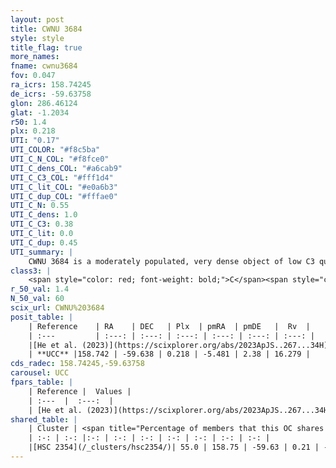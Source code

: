 ```yaml
---
layout: post
title: CWNU 3684
style: style
title_flag: true
more_names: 
fname: cwnu3684
fov: 0.047
ra_icrs: 158.74245
de_icrs: -59.63758
glon: 286.46124
glat: -1.2034
r50: 1.4
plx: 0.218
UTI: "0.17"
UTI_COLOR: "#f8c5ba"
UTI_C_N_COL: "#f8fce0"
UTI_C_dens_COL: "#a6cab9"
UTI_C_C3_COL: "#fff1d4"
UTI_C_lit_COL: "#e0a6b3"
UTI_C_dup_COL: "#fffae0"
UTI_C_N: 0.55
UTI_C_dens: 1.0
UTI_C_C3: 0.38
UTI_C_lit: 0.0
UTI_C_dup: 0.45
UTI_summary: |
    CWNU 3684 is a moderately populated, very dense object of low C3 quality. It was recently reported in the literature.<br><br><span style="color: #99180f; font-weight: bold;">Warning: </span>This is possibly a duplicated object, which shares a significant percentage of members with at least one previously reported entry.
class3: |
    <span style="color: red; font-weight: bold;">C</span><span style="color: #FFC300; font-weight: bold;">B</span>
r_50_val: 1.4
N_50_val: 60
scix_url: CWNU%203684
posit_table: |
    | Reference    | RA    | DEC   | Plx  | pmRA  | pmDE   |  Rv  |
    | :---         | :---: | :---: | :---: | :---: | :---: | :---: |
    |[He et al. (2023)](https://scixplorer.org/abs/2023ApJS..267...34H) | 158.762 | -59.634 | 0.21 | -5.482 | 2.378 | -- |
    | **UCC** |158.742 | -59.638 | 0.218 | -5.481 | 2.38 | 16.279 | 
cds_radec: 158.74245,-59.63758
carousel: UCC
fpars_table: |
    | Reference |  Values |
    | :---  |  :---:  |
    | [He et al. (2023)](https://scixplorer.org/abs/2023ApJS..267...34H) | `A0=0.75, m-M=13.45, logA=6.2` |
shared_table: |
    | Cluster | <span title="Percentage of members that this OC shares with the ones listed">%</span>   | RA   | DEC   | Plx   | pmRA  | pmDE  | Rv | UTI |
    | :-: | :-: |:-: | :-: | :-: | :-: | :-: | :-: | :-: |
    |[HSC 2354](/_clusters/hsc2354/)| 55.0 | 158.75 | -59.63 | 0.21 | -5.5 | 2.4 | 16.28 |0.5 |
---
```

